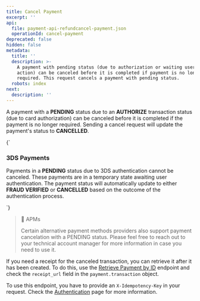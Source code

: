```yaml
---
title: Cancel Payment
excerpt: ''
api:
  file: payment-api-refundcancel-payment.json
  operationId: cancel-payment
deprecated: false
hidden: false
metadata:
  title: ''
  description: >-
    A payment with pending status (due to authorization or waiting user’s
    action) can be canceled before it is completed if payment is no longer
    required. This request cancels a payment with pending status.
  robots: index
next:
  description: ''
---
```

A payment with a **PENDING** status due to an **AUTHORIZE** transaction status (due to card authorization) can be canceled before it is completed if the payment is no longer required. Sending a cancel request will update the payment's status to **CANCELLED**.

<HTMLBlock>{`
<body>
  <div class="infoBlockContainer">
    <div class="verticalLine"></div>
    <div>
      <h3>3DS Payments</h3>
      <div class="contentContainer">
        <p>
          Payments in a <b>PENDING</b> status due to 3DS authentication cannot be canceled. These payments are in a temporary state awaiting user authentication. The payment status will automatically update to either <b>FRAUD VERIFIED</b> or <b>CANCELLED</b> based on the outcome of the authentication process.
        </p>
      </div>
    </div>
  </div>
</body>
`}</HTMLBlock>

> 📘 APMs
>
> Certain alternative payment methods providers also support payment cancelation with a PENDING status.  Please feel free to reach out to your technical account manager for more information in case you need to use it.

If you need a receipt for the canceled transaction, you can retrieve it after it has been created. To do this, use the [Retrieve Payment by ID](ref:retrieve-payment-by-id) endpoint and check the `receipt_url` field in the `payment.transaction` object.

To use this endpoint, you have to provide an `X-Idempotency-Key` in your request. Check the [Authentication](ref:authentication#idempotency) page for more information.
